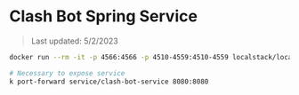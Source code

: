 # Clash Bot Spring Service

> Last updated: 5/2/2023

```bash
docker run --rm -it -p 4566:4566 -p 4510-4559:4510-4559 localstack/localstack
```

```bash
# Necessary to expose service
k port-forward service/clash-bot-service 8080:8080
```